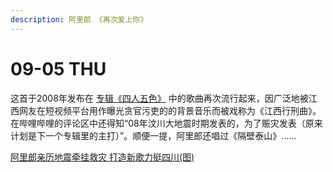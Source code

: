 ```yaml
---
description: 阿里郎 《再次爱上你》
---
```


# 09-05 THU

这首于2008年发布在 [专辑《四人五色》](https://music.douban.com/subject/3166398/) 中的歌曲再次流行起来，因广泛地被江西网友在短视频平台用作曝光贪官污吏的的背景音乐而被戏称为《江西行刑曲》。在哔哩哔哩的评论区中还得知“08年汶川大地震时期发表的，为了赈灾发表（原来计划是下一个专辑里的主打）”。顺便一提，阿里郎还唱过《隔壁泰山》……



[阿里郎亲历地震牵挂救灾 打造新歌力挺四川(图)](https://ent.sina.cn/music/yneidi/2008-05-15/detail-icczmvun3578495.d.html)
